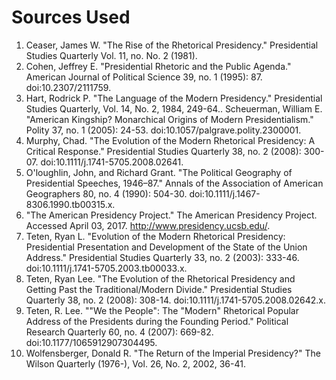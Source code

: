 # Sources Used

1. Ceaser, James W. "The Rise of the Rhetorical Presidency." Presidential Studies Quarterly Vol. 11, no. No. 2 (1981).
2. Cohen, Jeffrey E. "Presidential Rhetoric and the Public Agenda." American Journal of Political Science 39, no. 1 (1995): 87. doi:10.2307/2111759.
3. Hart, Rodrick P. "The Language of the Modern Presidency." Presidential Studies Quarterly, Vol. 14, No. 2, 1984, 249-64.. Scheuerman, William E. "American Kingship? Monarchical Origins of Modern Presidentialism." Polity 37, no. 1 (2005): 24-53. doi:10.1057/palgrave.polity.2300001.
4. Murphy, Chad. "The Evolution of the Modern Rhetorical Presidency: A Critical Response." Presidential Studies Quarterly 38, no. 2 (2008): 300-07. doi:10.1111/j.1741-5705.2008.02641.
5. O'loughlin, John, and Richard Grant. "The Political Geography of Presidential Speeches, 1946–87." Annals of the Association of American Geographers 80, no. 4 (1990): 504-30. doi:10.1111/j.1467-8306.1990.tb00315.x.
6. "The American Presidency Project." The American Presidency Project. Accessed April 03, 2017. http://www.presidency.ucsb.edu/.
7. Teten, Ryan L. "Evolution of the Modern Rhetorical Presidency: Presidential Presentation and Development of the State of the Union Address." Presidential Studies Quarterly 33, no. 2 (2003): 333-46. doi:10.1111/j.1741-5705.2003.tb00033.x.
8. Teten, Ryan Lee. "The Evolution of the Rhetorical Presidency and Getting Past the Traditional/Modern Divide." Presidential Studies Quarterly 38, no. 2 (2008): 308-14. doi:10.1111/j.1741-5705.2008.02642.x.
9. Teten, R. Lee. ""We the People": The "Modern" Rhetorical Popular Address of the Presidents during the Founding Period." Political Research Quarterly 60, no. 4 (2007): 669-82. doi:10.1177/1065912907304495.
10. Wolfensberger, Donald R. "The Return of the Imperial Presidency?" The Wilson Quarterly (1976-), Vol. 26, No. 2, 2002, 36-41.
